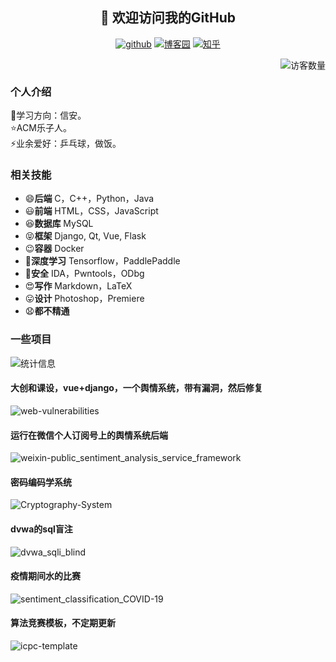 <h2 align="center">👋 欢迎访问我的GitHub</h2>
<p align="center">
  <a href="https://github.com/CCWUCMCTS"><img src="https://img.shields.io/badge/GitHub-black" alt="github"></a>
  <a href="https://www.cnblogs.com/sz-wcc/"><img src="https://img.shields.io/badge/博客园-success" alt="博客园"></a>
  <a href="https://www.zhihu.com/people/wang-cheng-chun-18"><img src="https://img.shields.io/badge/知乎-blue" alt="知乎"></a>
</p>
<!--
<img src="https://badges.toozhao.com/badges/01F102YESZCR0JRJHR9RYG12SB/orange.svg" align="right" />
-->


<img align='right' src="https://profile-counter.glitch.me/ccwucmcts/count.svg" alt="访客数量"/>
<br/>
<h3>个人介绍</h3>
🌱学习方向：信安。<br/>
⭐ACM乐子人。<br/>
⚡业余爱好：乒乓球，做饭。<br/>
<h3>相关技能</h3>
<ul>
    <li>😄<strong>后端</strong> C，C++，Python，Java</li>
    <li>😃<strong>前端</strong> HTML，CSS，JavaScript</li>
    <li>😆<strong>数据库</strong> MySQL</li>
    <li>😝<strong>框架</strong> Django, Qt, Vue, Flask</li>
    <li>😉<strong>容器</strong> Docker</li>
    <li>🤗<strong>深度学习</strong> Tensorflow，PaddlePaddle</li>
    <li>🤣<strong>安全</strong> IDA，Pwntools，ODbg</li>
    <li>😍<strong>写作</strong> Markdown，LaTeX</li>
    <li>😛<strong>设计</strong> Photoshop，Premiere</li>
    <li>😧<strong>都不精通</strong></li>
</ul>

<h3>一些项目</h3>

<img src="https://github-readme-stats.vercel.app/api?username=CCWUCMCTS&hide=issues,contribs&count_private=true&show_icons=true&theme=tokyonight" alt="统计信息"/>
<br/>
<h4>大创和课设，vue+django，一个舆情系统，带有漏洞，然后修复</h4>
<img src="https://github-readme-stats.vercel.app/api/pin/?username=CCWUCMCTS&repo=web-vulnerabilities" alt="web-vulnerabilities"/>
<br/>
<h4>运行在微信个人订阅号上的舆情系统后端</h4>
<img src="https://github-readme-stats.vercel.app/api/pin/?username=CUMT-YuqingTeam&repo=weixin-public_sentiment_analysis_service_framework" alt="weixin-public_sentiment_analysis_service_framework"/>
<br/>
<h4>密码编码学系统</h4>
<img src="https://github-readme-stats.vercel.app/api/pin/?username=CCWUCMCTS&repo=Cryptography-System" alt="Cryptography-System"/>
<br/>
<h4>dvwa的sql盲注</h4>
<img src="https://github-readme-stats.vercel.app/api/pin/?username=CCWUCMCTS&repo=dvwa_sqli_blind" alt="dvwa_sqli_blind"/>
<br/>
<h4>疫情期间水的比赛</h4>
<img src="https://github-readme-stats.vercel.app/api/pin/?username=CCWUCMCTS&repo=sentiment_classification_COVID-19" alt="sentiment_classification_COVID-19"/>
<br/>
<h4>算法竞赛模板，不定期更新</h4>
<img src="https://github-readme-stats.vercel.app/api/pin/?username=CCWUCMCTS&repo=icpc-template" alt="icpc-template"/>
<br/>





<!--
**CCWUCMCTS/ccwucmcts** is a ✨ _special_ ✨ repository because its `README.md` (this file) appears on your GitHub profile.

Here are some ideas to get you started:

- 🔭 I’m currently working on ...
- 🌱 I’m currently learning ...
- 👯 I’m looking to collaborate on ...
- 🤔 I’m looking for help with ...
- 💬 Ask me about ...
- 📫 How to reach me: ...
- 😄 Pronouns: ...
- ⚡ Fun fact: ...
-->
